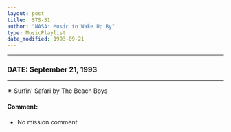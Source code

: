 ```yaml
---
layout: post
title:  STS-51
author: "NASA: Music to Wake Up By"
type: MusicPlaylist
date_modified: 1993-09-21
---
```


----
### DATE: September 21, 1993
----
✷ Surfin' Safari by The Beach Boys

#### Comment:
* No mission comment
